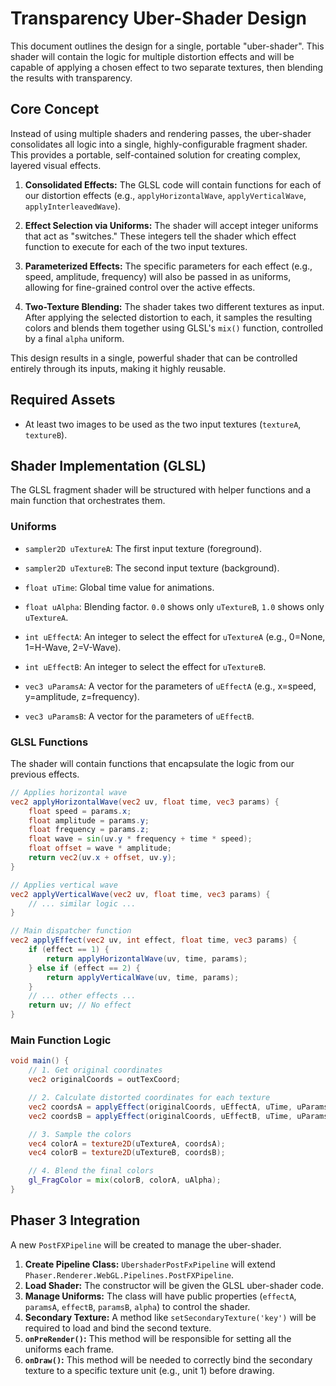 # Transparency Uber-Shader Design

This document outlines the design for a single, portable "uber-shader". This shader will contain the logic for multiple distortion effects and will be capable of applying a chosen effect to two separate textures, then blending the results with transparency.

## Core Concept

Instead of using multiple shaders and rendering passes, the uber-shader consolidates all logic into a single, highly-configurable fragment shader. This provides a portable, self-contained solution for creating complex, layered visual effects.

1.  **Consolidated Effects:** The GLSL code will contain functions for each of our distortion effects (e.g., `applyHorizontalWave`, `applyVerticalWave`, `applyInterleavedWave`).

2.  **Effect Selection via Uniforms:** The shader will accept integer uniforms that act as "switches." These integers tell the shader which effect function to execute for each of the two input textures.

3.  **Parameterized Effects:** The specific parameters for each effect (e.g., speed, amplitude, frequency) will also be passed in as uniforms, allowing for fine-grained control over the active effects.

4.  **Two-Texture Blending:** The shader takes two different textures as input. After applying the selected distortion to each, it samples the resulting colors and blends them together using GLSL's `mix()` function, controlled by a final `alpha` uniform.

This design results in a single, powerful shader that can be controlled entirely through its inputs, making it highly reusable.

## Required Assets

-   At least two images to be used as the two input textures (`textureA`, `textureB`).

## Shader Implementation (GLSL)

The GLSL fragment shader will be structured with helper functions and a main function that orchestrates them.

### Uniforms

-   `sampler2D uTextureA`: The first input texture (foreground).
-   `sampler2D uTextureB`: The second input texture (background).
-   `float uTime`: Global time value for animations.
-   `float uAlpha`: Blending factor. `0.0` shows only `uTextureB`, `1.0` shows only `uTextureA`.

-   `int uEffectA`: An integer to select the effect for `uTextureA` (e.g., 0=None, 1=H-Wave, 2=V-Wave).
-   `int uEffectB`: An integer to select the effect for `uTextureB`.

-   `vec3 uParamsA`: A vector for the parameters of `uEffectA` (e.g., x=speed, y=amplitude, z=frequency).
-   `vec3 uParamsB`: A vector for the parameters of `uEffectB`.

### GLSL Functions

The shader will contain functions that encapsulate the logic from our previous effects.

```glsl
// Applies horizontal wave
vec2 applyHorizontalWave(vec2 uv, float time, vec3 params) {
    float speed = params.x;
    float amplitude = params.y;
    float frequency = params.z;
    float wave = sin(uv.y * frequency + time * speed);
    float offset = wave * amplitude;
    return vec2(uv.x + offset, uv.y);
}

// Applies vertical wave
vec2 applyVerticalWave(vec2 uv, float time, vec3 params) {
    // ... similar logic ...
}

// Main dispatcher function
vec2 applyEffect(vec2 uv, int effect, float time, vec3 params) {
    if (effect == 1) {
        return applyHorizontalWave(uv, time, params);
    } else if (effect == 2) {
        return applyVerticalWave(uv, time, params);
    }
    // ... other effects ...
    return uv; // No effect
}
```

### Main Function Logic

```glsl
void main() {
    // 1. Get original coordinates
    vec2 originalCoords = outTexCoord;

    // 2. Calculate distorted coordinates for each texture
    vec2 coordsA = applyEffect(originalCoords, uEffectA, uTime, uParamsA);
    vec2 coordsB = applyEffect(originalCoords, uEffectB, uTime, uParamsB);

    // 3. Sample the colors
    vec4 colorA = texture2D(uTextureA, coordsA);
    vec4 colorB = texture2D(uTextureB, coordsB);

    // 4. Blend the final colors
    gl_FragColor = mix(colorB, colorA, uAlpha);
}
```

## Phaser 3 Integration

A new `PostFXPipeline` will be created to manage the uber-shader.

1.  **Create Pipeline Class:** `UbershaderPostFxPipeline` will extend `Phaser.Renderer.WebGL.Pipelines.PostFXPipeline`.
2.  **Load Shader:** The constructor will be given the GLSL uber-shader code.
3.  **Manage Uniforms:** The class will have public properties (`effectA`, `paramsA`, `effectB`, `paramsB`, `alpha`) to control the shader.
4.  **Secondary Texture:** A method like `setSecondaryTexture('key')` will be required to load and bind the second texture.
5.  **`onPreRender()`:** This method will be responsible for setting all the uniforms each frame.
6.  **`onDraw()`:** This method will be needed to correctly bind the secondary texture to a specific texture unit (e.g., unit 1) before drawing.

